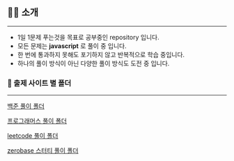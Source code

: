 ## 👩‍🏫 소개

<hr>

- 1일 1문제 푸는것을 목표로 공부중인 repository 입니다.
- 모든 문제는 **javascript** 로 풀이 중 입니다.
- 한 번에 통과하지 못해도 포기하지 않고 반복적으로 학습 중입니다.
- 하나의 풀이 방식이 아닌 다양한 풀이 방식도 도전 중 입니다.

### 🔗 출제 사이트 별 폴더

<hr>
<a href ='https://github.com/sians5544/Algorithm/tree/main/Boj'>백준 풀이 폴더</a>

<a href ='https://github.com/sians5544/Algorithm/tree/main/studyProgrammers'>프로그래머스 풀이 폴더</a>

<a href ='https://github.com/sians5544/Algorithm/tree/main/leetcode'>leetcode 풀이 폴더</a>

<a href ='https://github.com/sians5544/Algorithm/tree/main/zero_base_class'>zerobase 스터티 풀이 폴더</a>
